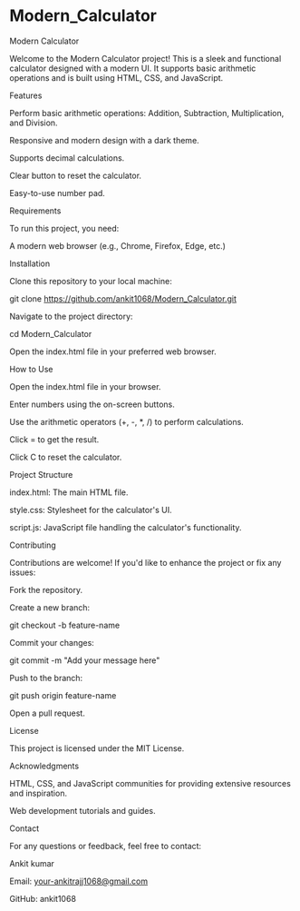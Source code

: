 # Modern_Calculator
Modern Calculator

Welcome to the Modern Calculator project! This is a sleek and functional calculator designed with a modern UI. It supports basic arithmetic operations and is built using HTML, CSS, and JavaScript.

Features

Perform basic arithmetic operations: Addition, Subtraction, Multiplication, and Division.

Responsive and modern design with a dark theme.

Supports decimal calculations.

Clear button to reset the calculator.

Easy-to-use number pad.

Requirements

To run this project, you need:

A modern web browser (e.g., Chrome, Firefox, Edge, etc.)

Installation

Clone this repository to your local machine:

git clone https://github.com/ankit1068/Modern_Calculator.git

Navigate to the project directory:

cd Modern_Calculator

Open the index.html file in your preferred web browser.

How to Use

Open the index.html file in your browser.

Enter numbers using the on-screen buttons.

Use the arithmetic operators (+, -, *, /) to perform calculations.

Click = to get the result.

Click C to reset the calculator.

Project Structure

index.html: The main HTML file.

style.css: Stylesheet for the calculator's UI.

script.js: JavaScript file handling the calculator's functionality.

Contributing

Contributions are welcome! If you'd like to enhance the project or fix any issues:

Fork the repository.

Create a new branch:

git checkout -b feature-name

Commit your changes:

git commit -m "Add your message here"

Push to the branch:

git push origin feature-name

Open a pull request.

License

This project is licensed under the MIT License.

Acknowledgments

HTML, CSS, and JavaScript communities for providing extensive resources and inspiration.

Web development tutorials and guides.

Contact

For any questions or feedback, feel free to contact:

Ankit kumar

Email: your-ankitrajj1068@gmail.com

GitHub: ankit1068
